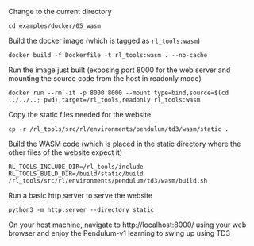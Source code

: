 Change to the current directory
```
cd examples/docker/05_wasm
```
Build the docker image (which is tagged as `rl_tools:wasm`)
```
docker build -f Dockerfile -t rl_tools:wasm . --no-cache
````
Run the image just built (exposing port 8000 for the web server and mounting the source code from the host in readonly mode)
```
docker run --rm -it -p 8000:8000 --mount type=bind,source=$(cd ../../..; pwd),target=/rl_tools,readonly rl_tools:wasm
```
Copy the static files needed for the website
```
cp -r /rl_tools/src/rl/environments/pendulum/td3/wasm/static .
```
Build the WASM code (which is placed in the static directory where the other files of the website expect it)
```
RL_TOOLS_INCLUDE_DIR=/rl_tools/include RL_TOOLS_BUILD_DIR=/build/static/build /rl_tools/src/rl/environments/pendulum/td3/wasm/build.sh
```
Run a basic http server to serve the website
```
python3 -m http.server --directory static
```
On your host machine, navigate to http://localhost:8000/ using your web browser and enjoy the Pendulum-v1 learning to swing up using TD3
